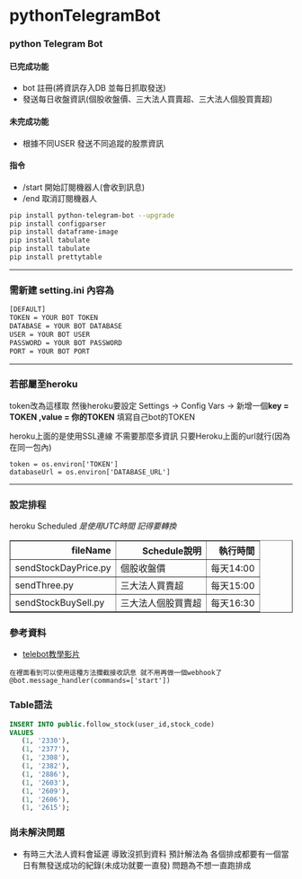 # pythonTelegramBot

### python Telegram Bot

#### 已完成功能
* bot 註冊(將資訊存入DB 並每日抓取發送) 
* 發送每日收盤資訊(個股收盤價、三大法人買賣超、三大法人個股買賣超)

#### 未完成功能
* 根據不同USER 發送不同追蹤的股票資訊


#### 指令 
* /start 開始訂閱機器人(會收到訊息)
* /end 取消訂閱機器人


```bash
pip install python-telegram-bot --upgrade
pip install configparser
pip install dataframe-image
pip install tabulate
pip install tabulate
pip install prettytable

```

------------

### 需新建 setting.ini 內容為

```bash
[DEFAULT]
TOKEN = YOUR BOT TOKEN
DATABASE = YOUR BOT DATABASE
USER = YOUR BOT USER
PASSWORD = YOUR BOT PASSWORD
PORT = YOUR BOT PORT
```

------------

### 若部屬至heroku

token改為這樣取 然後heroku要設定
Settings -> Config Vars -> 新增一個**key = TOKEN ,value = 你的TOKEN** 填寫自己bot的TOKEN

heroku上面的是使用SSL連線 不需要那麼多資訊 只要Heroku上面的url就行(因為在同一包內)

``` base
token = os.environ['TOKEN']
databaseUrl = os.environ['DATABASE_URL']
```

------------

### 設定排程

heroku Scheduled 
*是使用UTC時間 記得要轉換*  

<table border="1" class="dataframe">
  <thead>
    <tr style="text-align: right;">
      <th>fileName</th>
      <th>Schedule說明</th>
      <th>執行時間</th>
    </tr>
  </thead>
  <tbody>
    <tr>
      <td>sendStockDayPrice.py</td>
      <td>個股收盤價</td>
      <td>每天14:00</td>
    </tr>
    <tr>
      <td>sendThree.py</td>
      <td> 三大法人買賣超</td>
      <td>每天15:00</td>
    </tr>
    <tr>
      <td>sendStockBuySell.py</td>
      <td>三大法人個股買賣超</td>
      <td>每天16:30</td>
    </tr>
  </tbody>
</table>



### 參考資料

- [telebot教學影片](https://youtu.be/NwBWW8cNCP4)
```
在裡面看到可以使用這種方法攔截接收訊息 就不用再做一個webhook了
@bot.message_handler(commands=['start'])
```


### Table語法
 ```sql
INSERT INTO public.follow_stock(user_id,stock_code)
VALUES 
    (1, '2330'),
    (1, '2377'),
    (1, '2308'),
    (1, '2382'),
    (1, '2886'),
    (1, '2603'),
    (1, '2609'),
    (1, '2606'),
    (1, '2615');
 ```

### 尚未解決問題
* 有時三大法人資料會延遲 導致沒抓到資料 預計解法為 各個排成都要有一個當日有無發送成功的紀錄(未成功就要一直發) 
    問題為不想一直跑排成
